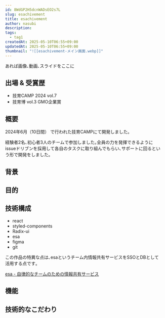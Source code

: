 ```yaml
---
id: 8WdGP2H5dcnWADsEO2s7L
slug: esachivement
title: esachivement
author: nasubi
description: 
tags:
  - tag1
createdAt: 2025-05-10T06:55+09:00
updatedAt: 2025-05-10T06:55+09:00
thumbnail: "![[esachivement-メイン画面.webp]]"
---
```

あれば画像､動画､スライドをここに

## 出場 & 受賞歴
- 技育CAMP 2024 vol.7 
- 技育博 vol.3 GMO企業賞

## 概要
2024年6月（10日間） で行われた技育CAMPにて開発しました｡

経験者2名､初心者3人のチームで参加しました｡全員の力を発揮できるようにissueドリブンを採用して各自のタスクに取り組んでもらい､サポートに回るという形で開発をしました｡

## 背景


## 目的


## 技術構成
- react 
- styled-components 
- Radix-ui 
- esa
- figma
- git 

この作品の特異な点は､esaというチーム内情報共有サービスをSSOとDBとして活用する点です｡

[esa - 自律的なチームのための情報共有サービス](https://esa.io/)


## 機能


## 技術的なこだわり

